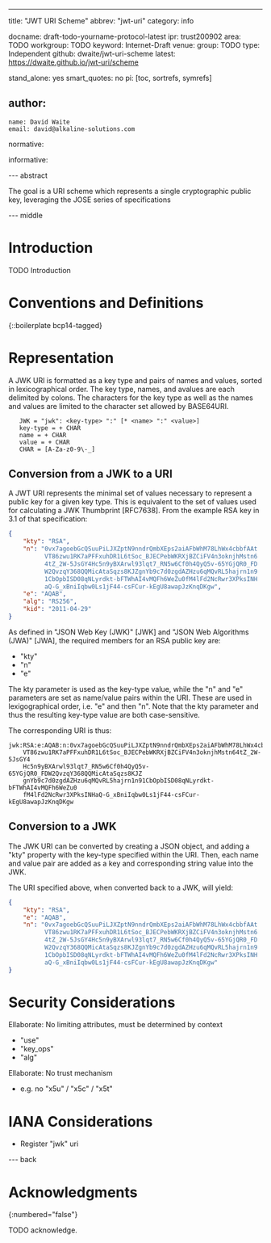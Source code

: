 ---
title: "JWT URI Scheme"
abbrev: "jwt-uri"
category: info

docname: draft-todo-yourname-protocol-latest
ipr: trust200902
area: TODO
workgroup: TODO
keyword: Internet-Draft
venue:
  group: TODO
  type: Independent
  github: dwaite/jwt-uri-scheme
  latest: https://dwaite.github.io/jwt-uri/scheme

stand_alone: yes
smart_quotes: no
pi: [toc, sortrefs, symrefs]

author:
 -
    name: David Waite
    email: david@alkaline-solutions.com

normative:

informative:

--- abstract

The goal is a URI scheme which represents a single cryptographic public key, leveraging the JOSE series of specifications

--- middle

# Introduction

TODO Introduction


# Conventions and Definitions

{::boilerplate bcp14-tagged}

# Representation

A JWK URI is formatted as a key type and pairs of names and values, sorted in lexicographical order. The key type, names, and avalues are each delimited by colons. The characters for the key type as well as the names and values are limited to the character set allowed by BASE64URI.

```
   JWK = "jwk": <key-type> ":" [* <name> ":" <value>]
   key-type = + CHAR
   name = + CHAR
   value = + CHAR
   CHAR = [A-Za-z0-9\-_]
```
## Conversion from a JWK to a URI

A JWT URI represents the minimal set of values necessary to represent a public key for a given key type. This is equivalent to the set of values used for calculating a JWK Thumbprint [RFC7638]. From the example RSA key in 3.1 of that specification:

``` json
{
    "kty": "RSA",
    "n": "0vx7agoebGcQSuuPiLJXZptN9nndrQmbXEps2aiAFbWhM78LhWx4cbbfAAt
          VT86zwu1RK7aPFFxuhDR1L6tSoc_BJECPebWKRXjBZCiFV4n3oknjhMstn6
          4tZ_2W-5JsGY4Hc5n9yBXArwl93lqt7_RN5w6Cf0h4QyQ5v-65YGjQR0_FD
          W2QvzqY368QQMicAtaSqzs8KJZgnYb9c7d0zgdAZHzu6qMQvRL5hajrn1n9
          1CbOpbISD08qNLyrdkt-bFTWhAI4vMQFh6WeZu0fM4lFd2NcRwr3XPksINH
          aQ-G_xBniIqbw0Ls1jF44-csFCur-kEgU8awapJzKnqDKgw",
    "e": "AQAB",
    "alg": "RS256",
    "kid": "2011-04-29"
}
```

As defined in "JSON Web Key (JWK)" [JWK] and "JSON Web Algorithms
(JWA)" [JWA], the required members for an RSA public key are:

*  "kty"
*  "n"
*  "e"

The kty parameter is used as the key-type value, while the "n" and "e" parameters are set as name/value pairs within the URI. These are used in lexigographical order, i.e. "e" and then "n". Note that the kty parameter and thus the resulting key-type value are both case-sensitive.

The corresponding URI is thus:

```
jwk:RSA:e:AQAB:n:0vx7agoebGcQSuuPiLJXZptN9nndrQmbXEps2aiAFbWhM78LhWx4cbbfAAt
    VT86zwu1RK7aPFFxuhDR1L6tSoc_BJECPebWKRXjBZCiFV4n3oknjhMstn64tZ_2W-5JsGY4
    Hc5n9yBXArwl93lqt7_RN5w6Cf0h4QyQ5v-65YGjQR0_FDW2QvzqY368QQMicAtaSqzs8KJZ
    gnYb9c7d0zgdAZHzu6qMQvRL5hajrn1n91CbOpbISD08qNLyrdkt-bFTWhAI4vMQFh6WeZu0
    fM4lFd2NcRwr3XPksINHaQ-G_xBniIqbw0Ls1jF44-csFCur-kEgU8awapJzKnqDKgw
```

## Conversion to a JWK

The JWK URI can be converted by creating a JSON object, and adding a "kty" property with the key-type specified within the URI. Then, each name and value pair are added as a key and corresponding string value into the JWK.

The URI specified above, when converted back to a JWK, will yield:

``` json
{
    "kty": "RSA",
    "e": "AQAB",
    "n": "0vx7agoebGcQSuuPiLJXZptN9nndrQmbXEps2aiAFbWhM78LhWx4cbbfAAt
          VT86zwu1RK7aPFFxuhDR1L6tSoc_BJECPebWKRXjBZCiFV4n3oknjhMstn6
          4tZ_2W-5JsGY4Hc5n9yBXArwl93lqt7_RN5w6Cf0h4QyQ5v-65YGjQR0_FD
          W2QvzqY368QQMicAtaSqzs8KJZgnYb9c7d0zgdAZHzu6qMQvRL5hajrn1n9
          1CbOpbISD08qNLyrdkt-bFTWhAI4vMQFh6WeZu0fM4lFd2NcRwr3XPksINH
          aQ-G_xBniIqbw0Ls1jF44-csFCur-kEgU8awapJzKnqDKgw"
}
```

# Security Considerations

Ellaborate: No limiting attributes, must be determined by context
  * "use"
  * "key_ops"
  * "alg"

Ellaborate: No trust mechanism
  * e.g. no "x5u" / "x5c" / "x5t"

# IANA Considerations

* Register "jwk" uri

--- back

# Acknowledgments
{:numbered="false"}

TODO acknowledge.
